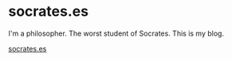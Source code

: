 # socrates.es

I'm a philosopher. The worst student of Socrates. This is my blog. 

[socrates.es](https://www.socrates.es)